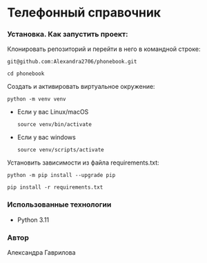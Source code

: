 # Телефонный справочник

### Установка. Как запустить проект:

Клонировать репозиторий и перейти в него в командной строке:

```
git@github.com:Alexandra2706/phonebook.git
```

```
cd phonebook
```

Cоздать и активировать виртуальное окружение:

```
python -m venv venv
```

* Если у вас Linux/macOS

    ```
    source venv/bin/activate
    ```

* Если у вас windows

    ```
    source venv/scripts/activate
    ```

Установить зависимости из файла requirements.txt:

```
python -m pip install --upgrade pip
```

```
pip install -r requirements.txt
```

### Использованные технологии

- Python 3.11

### Автор

Александра Гаврилова
